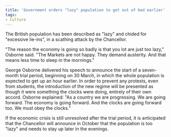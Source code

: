 ```yaml
---
title: 'Government orders "lazy" population to get out of bed earlier'
tags:
- Culture
---
```

The British population has been described as "lazy" and chided for "excessive lie-ins", in a scathing attack by the Chancellor.

"The reason the economy is going so badly is that you lot are just too lazy," Osborne said. "The Markets are not happy. They demand austerity. And that means less time to sleep in the mornings."

George Osborne delivered his speech to announce the start of a seven-month trial period, beginning on 30 March, in which the whole population is expected to get up an hour earlier. In order to prevent any protests, even from students, the introduction of the new regime will be presented as though it were something the clocks were doing, entirely of their own accord. Osborne explained: "As a country we are progressing. We are going forward. The economy is going forward. And the clocks are going forward too. We must obey the clocks."

If the economic crisis is still unresolved after the trial period, it is anticipated that the Chancellor will announce in October that the population is too "lazy" and needs to stay up later in the evenings.
